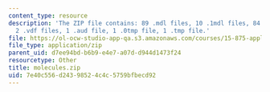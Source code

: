 ```yaml
---
content_type: resource
description: 'The ZIP file contains: 89 .mdl files, 10 .1mdl files, 84 .2mdl files,
  2 .vdf files, 1 .aud file, 1 .0tmp file, 1 .tmp file.'
file: https://ol-ocw-studio-app-qa.s3.amazonaws.com/courses/15-875-applications-of-system-dynamics-spring-2004/7e40c556d24398524c4c5759bfbecd92_molecules.zip
file_type: application/zip
parent_uid: d7ee94bd-b6b9-e4e7-a07d-d944d1473f24
resourcetype: Other
title: molecules.zip
uid: 7e40c556-d243-9852-4c4c-5759bfbecd92
---
```

